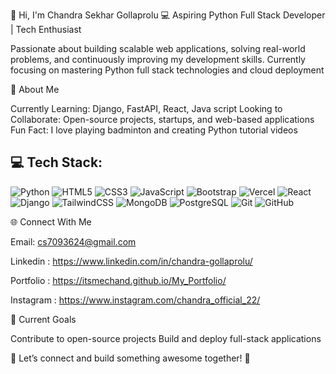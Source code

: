 👋 Hi, I'm Chandra Sekhar Gollaprolu
💻 Aspiring Python Full Stack Developer | Tech Enthusiast 


Passionate about building scalable web applications, solving real-world problems, and continuously improving my development skills. Currently focusing on mastering Python full stack technologies and cloud deployment


💫 About Me

Currently Learning: Django, FastAPI, React, Java script
Looking to Collaborate: Open-source projects, startups, and web-based applications
Fun Fact: I love playing badminton and creating Python tutorial videos



## 💻 Tech Stack:
![Python](https://img.shields.io/badge/python-%2314354C.svg?style=for-the-badge&logo=python&logoColor=white)
![HTML5](https://img.shields.io/badge/html5-%23E34F26.svg?style=for-the-badge&logo=html5&logoColor=white)
![CSS3](https://img.shields.io/badge/css3-%231572B6.svg?style=for-the-badge&logo=css3&logoColor=white)
![JavaScript](https://img.shields.io/badge/javascript-%23F7DF1E.svg?style=for-the-badge&logo=javascript&logoColor=black)
![Bootstrap](https://img.shields.io/badge/bootstrap-%23563D7C.svg?style=for-the-badge&logo=bootstrap&logoColor=white)
![Vercel](https://img.shields.io/badge/vercel-%23000000.svg?style=for-the-badge&logo=vercel&logoColor=white)
![React](https://img.shields.io/badge/react-%2320232a.svg?style=for-the-badge&logo=react&logoColor=%2361DAFB)
![Django](https://img.shields.io/badge/django-%23092E20.svg?style=for-the-badge&logo=django&logoColor=white)
![TailwindCSS](https://img.shields.io/badge/tailwindcss-%2338B2AC.svg?style=for-the-badge&logo=tailwind-css&logoColor=white)
![MongoDB](https://img.shields.io/badge/MongoDB-%2347A248.svg?style=for-the-badge&logo=mongodb&logoColor=white)
![PostgreSQL](https://img.shields.io/badge/PostgreSQL-316192?style=for-the-badge&logo=postgresql&logoColor=white)
![Git](https://img.shields.io/badge/git-%23F05033.svg?style=for-the-badge&logo=git&logoColor=white)
![GitHub](https://img.shields.io/badge/github-%23121011.svg?style=for-the-badge&logo=github&logoColor=white)




🌐 Connect With Me


Email: cs7093624@gmail.com

Linkedin : https://www.linkedin.com/in/chandra-gollaprolu/

Portfolio : https://itsmechand.github.io/My_Portfolio/ 

Instagram : https://www.instagram.com/chandra_official_22/



🎯 Current Goals

Contribute to open-source projects
Build and deploy full-stack applications




🔹 Let’s connect and build something awesome together! 🚀

